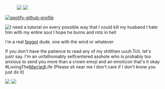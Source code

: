                ![](https://files.catbox.moe/e9dbjd.webp) ![](https://files.catbox.moe/g5i6fj.gif)

[![spotify-github-profile](https://spotify-github-profile.kittinanx.com/api/view?uid=31r3run7mxwwbc7mrb6xp2dgrpnm&cover_image=true&theme=novatorem&show_offline=false&background_color=342828&interchange=false&bar_color=8ecc5c&bar_color_cover=false)](https://github.com/kittinan/spotify-github-profile)

![I need a tutorial on every possible way that I could kill my husband I hate him with my entire soul I hope he burns and rots in hell](https://github.com/user-attachments/assets/82d00427-9ab6-441c-87ac-354f441f515f)


i'm a real [faggot](https://nodtotherhythm.com/) dude. one with the wind or whatever

If you don't have the patience to read any of my shitthen uuuh.Tch. let's justr say. I'm an unfathomably selfcentered asshole who is probably too anxious to send you more than a crown emoji and an emoticon that's it okay #LovingThe[Married](https://en.pronouns.page/@bIacksorroww)Life (Please sit near me I don't care if I don't know you just do it)

![](https://external-media.spacehey.net/media/saam-RDZ0PXluSFZjrOADbsUY8zP4BTqAOSqG6sRLtnE=/https://files.catbox.moe/vlhb6f.gif) ![](https://external-media.spacehey.net/media/s1hhNaTtz9KY7NB1a-jFJtDY0hLCZnGsyodnOetL-KhI=/https://64.media.tumblr.com/6f238380efb2b38d1bd4297177a72b30/4afcae17dd1c4408-58/s250x400/d2e51539576d23eb315afbd5ee5b0084de2fed4d.gifv)
